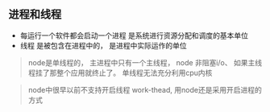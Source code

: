 ## 进程和线程
- 每运行一个软件都会启动一个进程 是系统进行资源分配和调度的基本单位
- 线程 是被包含在进程中的， 是进程中实际运作的单位

> node是单线程的， 主进程中只有一个主线程， node 非阻塞i/o、 如果主线程挂了那整个应用就终止了。 单线程无法充分利用cpu内核


> node中很早以前不支持开启线程 work-thead, 用node还是采用开启进程的方式